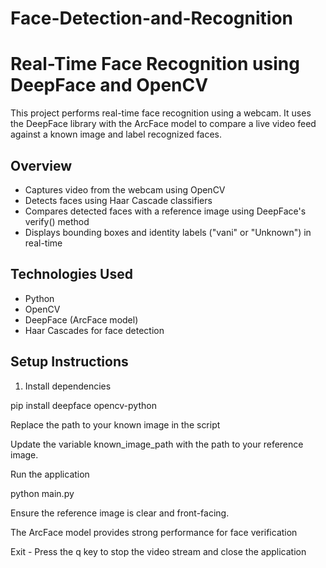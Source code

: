# Face-Detection-and-Recognition

# Real-Time Face Recognition using DeepFace and OpenCV

This project performs real-time face recognition using a webcam. It uses the DeepFace library with the ArcFace model to compare a live video feed against a known image and label recognized faces.

## Overview

- Captures video from the webcam using OpenCV
- Detects faces using Haar Cascade classifiers
- Compares detected faces with a reference image using DeepFace's verify() method
- Displays bounding boxes and identity labels ("vani" or "Unknown") in real-time

## Technologies Used

- Python
- OpenCV
- DeepFace (ArcFace model)
- Haar Cascades for face detection

## Setup Instructions

1. Install dependencies

pip install deepface opencv-python

Replace the path to your known image in the script

Update the variable known_image_path with the path to your reference image.

Run the application

python main.py

Ensure the reference image is clear and front-facing.

The ArcFace model provides strong performance for face verification

Exit - Press the q key to stop the video stream and close the application
